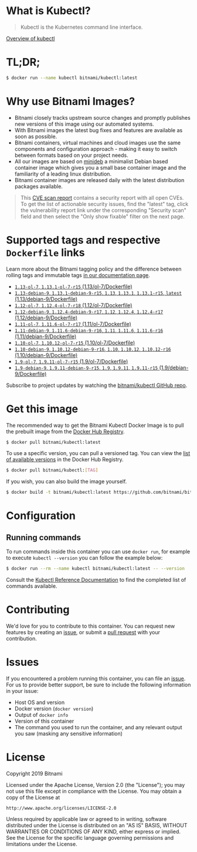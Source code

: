 
# What is Kubectl?

> Kubectl is the Kubernetes command line interface.

[Overview of kubectl](https://kubernetes.io/docs/reference/kubectl/overview/)

# TL;DR;

```bash
$ docker run --name kubectl bitnami/kubectl:latest
```

# Why use Bitnami Images?

* Bitnami closely tracks upstream source changes and promptly publishes new versions of this image using our automated systems.
* With Bitnami images the latest bug fixes and features are available as soon as possible.
* Bitnami containers, virtual machines and cloud images use the same components and configuration approach - making it easy to switch between formats based on your project needs.
* All our images are based on [minideb](https://github.com/bitnami/minideb) a minimalist Debian based container image which gives you a small base container image and the familiarity of a leading linux distribution.
* Bitnami container images are released daily with the latest distribution packages available.


> This [CVE scan report](https://quay.io/repository/bitnami/kubectl?tab=tags) contains a security report with all open CVEs. To get the list of actionable security issues, find the "latest" tag, click the vulnerability report link under the corresponding "Security scan" field and then select the "Only show fixable" filter on the next page.

# Supported tags and respective `Dockerfile` links

Learn more about the Bitnami tagging policy and the difference between rolling tags and immutable tags [in our documentation page](https://docs.bitnami.com/containers/how-to/understand-rolling-tags-containers/).


* [`1.13-ol-7`, `1.13.1-ol-7-r15` (1.13/ol-7/Dockerfile)](https://github.com/bitnami/bitnami-docker-kubectl/blob/1.13.1-ol-7-r15/1.13/ol-7/Dockerfile)
* [`1.13-debian-9`, `1.13.1-debian-9-r15`, `1.13`, `1.13.1`, `1.13.1-r15`, `latest` (1.13/debian-9/Dockerfile)](https://github.com/bitnami/bitnami-docker-kubectl/blob/1.13.1-debian-9-r15/1.13/debian-9/Dockerfile)
* [`1.12-ol-7`, `1.12.4-ol-7-r18` (1.12/ol-7/Dockerfile)](https://github.com/bitnami/bitnami-docker-kubectl/blob/1.12.4-ol-7-r18/1.12/ol-7/Dockerfile)
* [`1.12-debian-9`, `1.12.4-debian-9-r17`, `1.12`, `1.12.4`, `1.12.4-r17` (1.12/debian-9/Dockerfile)](https://github.com/bitnami/bitnami-docker-kubectl/blob/1.12.4-debian-9-r17/1.12/debian-9/Dockerfile)
* [`1.11-ol-7`, `1.11.6-ol-7-r17` (1.11/ol-7/Dockerfile)](https://github.com/bitnami/bitnami-docker-kubectl/blob/1.11.6-ol-7-r17/1.11/ol-7/Dockerfile)
* [`1.11-debian-9`, `1.11.6-debian-9-r16`, `1.11`, `1.11.6`, `1.11.6-r16` (1.11/debian-9/Dockerfile)](https://github.com/bitnami/bitnami-docker-kubectl/blob/1.11.6-debian-9-r16/1.11/debian-9/Dockerfile)
* [`1.10-ol-7`, `1.10.12-ol-7-r15` (1.10/ol-7/Dockerfile)](https://github.com/bitnami/bitnami-docker-kubectl/blob/1.10.12-ol-7-r15/1.10/ol-7/Dockerfile)
* [`1.10-debian-9`, `1.10.12-debian-9-r16`, `1.10`, `1.10.12`, `1.10.12-r16` (1.10/debian-9/Dockerfile)](https://github.com/bitnami/bitnami-docker-kubectl/blob/1.10.12-debian-9-r16/1.10/debian-9/Dockerfile)
* [`1.9-ol-7`, `1.9.11-ol-7-r15` (1.9/ol-7/Dockerfile)](https://github.com/bitnami/bitnami-docker-kubectl/blob/1.9.11-ol-7-r15/1.9/ol-7/Dockerfile)
* [`1.9-debian-9`, `1.9.11-debian-9-r15`, `1.9`, `1.9.11`, `1.9.11-r15` (1.9/debian-9/Dockerfile)](https://github.com/bitnami/bitnami-docker-kubectl/blob/1.9.11-debian-9-r15/1.9/debian-9/Dockerfile)

Subscribe to project updates by watching the [bitnami/kubectl GitHub repo](https://github.com/bitnami/bitnami-docker-kubectl).

# Get this image

The recommended way to get the Bitnami Kubectl Docker Image is to pull the prebuilt image from the [Docker Hub Registry](https://hub.docker.com/r/bitnami/kubectl).

```bash
$ docker pull bitnami/kubectl:latest
```

To use a specific version, you can pull a versioned tag. You can view the [list of available versions](https://hub.docker.com/r/bitnami/kubectl/tags/) in the Docker Hub Registry.

```bash
$ docker pull bitnami/kubectl:[TAG]
```

If you wish, you can also build the image yourself.

```bash
$ docker build -t bitnami/kubectl:latest https://github.com/bitnami/bitnami-docker-kubectl.git
```

# Configuration

## Running commands

To run commands inside this container you can use `docker run`, for example to execute `kubectl --version` you can follow the example below:

```bash
$ docker run --rm --name kubectl bitnami/kubectl:latest -- --version
```

Consult the [Kubectl Reference Documentation](https://kubernetes.io/docs/reference/generated/kubectl/kubectl-commands) to find the completed list of commands available.

# Contributing

We'd love for you to contribute to this container. You can request new features by creating an [issue](https://github.com/bitnami/bitnami-docker-kubectl/issues), or submit a [pull request](https://github.com/bitnami/bitnami-docker-kubectl/pulls) with your contribution.

# Issues

If you encountered a problem running this container, you can file an [issue](https://github.com/bitnami/bitnami-docker-kubectl/issues). For us to provide better support, be sure to include the following information in your issue:

- Host OS and version
- Docker version (`docker version`)
- Output of `docker info`
- Version of this container
- The command you used to run the container, and any relevant output you saw (masking any sensitive information)

# License

Copyright 2019 Bitnami

Licensed under the Apache License, Version 2.0 (the "License");
you may not use this file except in compliance with the License.
You may obtain a copy of the License at

    http://www.apache.org/licenses/LICENSE-2.0

Unless required by applicable law or agreed to in writing, software
distributed under the License is distributed on an "AS IS" BASIS,
WITHOUT WARRANTIES OR CONDITIONS OF ANY KIND, either express or implied.
See the License for the specific language governing permissions and
limitations under the License.
